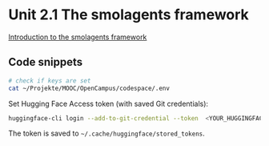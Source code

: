 # Unit 2.1 The smolagents framework

[Introduction to the smolagents framework](https://huggingface.co/learn/agents-course/unit2/smolagents/introduction)

## Code snippets

```bash
# check if keys are set
cat ~/Projekte/MOOC/OpenCampus/codespace/.env

```

Set Hugging Face Access token (with saved Git credentials):

```bash
huggingface-cli login --add-to-git-credential --token  <YOUR_HUGGINGFACE_TOKEN>
```

The token is saved to `~/.cache/huggingface/stored_tokens`.
